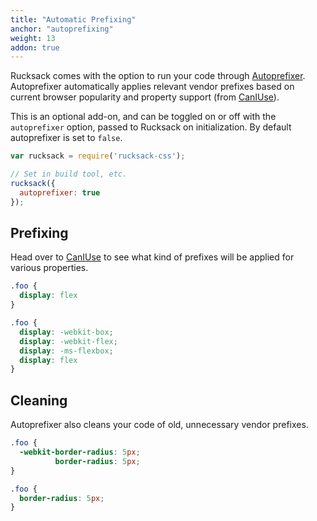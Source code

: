 ```yaml
---
title: "Automatic Prefixing"
anchor: "autoprefixing"
weight: 13
addon: true
---
```

Rucksack comes with the option to run your code through [Autoprefixer](https://github.com/postcss/autoprefixer). Autoprefixer automatically applies relevant vendor prefixes based on current browser popularity and property support (from [CanIUse](http://caniuse.com/)).

This is an optional add-on, and can be toggled on or off with the `autoprefixer` option, passed to Rucksack on initialization. By default autoprefixer is set to `false`.

```javascript
var rucksack = require('rucksack-css');

// Set in build tool, etc.
rucksack({
  autoprefixer: true
});
```

## Prefixing
Head over to [CanIUse](http://caniuse.com) to see what kind of prefixes will be applied for various properties.
```css
.foo {
  display: flex
}
```

```css
.foo {
  display: -webkit-box;
  display: -webkit-flex;
  display: -ms-flexbox;
  display: flex
}
```

## Cleaning
Autoprefixer also cleans your code of old, unnecessary vendor prefixes.
```css
.foo {
  -webkit-border-radius: 5px;
          border-radius: 5px;
}
```
```css
.foo {
  border-radius: 5px;
}
```
